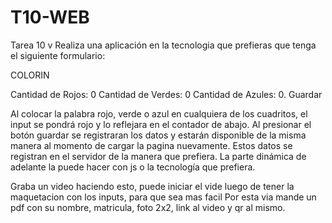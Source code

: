 # T10-WEB
Tarea 10 v
Realiza una aplicación en la tecnologia que prefieras que tenga el siguiente formulario: 

COLORIN

Cantidad de Rojos: 0    Cantidad de Verdes: 0   Cantidad de Azules: 0.        Guardar

Al colocar la palabra rojo, verde o azul en cualquiera de los cuadritos, el input se pondrá rojo y lo reflejara en el contador de abajo. Al presionar el botón guardar se registraran los datos y estarán disponible de la misma manera al momento de cargar la pagina nuevamente. Estos datos se registran en el servidor de la manera que prefiera. La parte dinámica de adelante la puede hacer con js o la tecnología que prefiera.

Graba un video haciendo esto, puede iniciar el vide luego de tener la maquetacion con los inputs, para que sea mas facil
Por esta via mande un pdf con su nombre, matricula, foto 2x2, link al video y qr al mismo.
